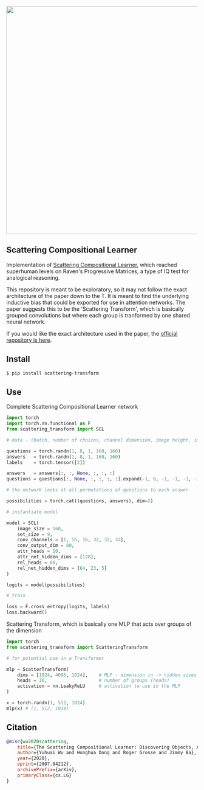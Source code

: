 <img src="./scattering.png" width="600px"></img>

## Scattering Compositional Learner

Implementation of <a href="https://arxiv.org/abs/2007.04212">Scattering Compositional Learner</a>, which reached superhuman levels on Raven's Progressive Matrices, a type of IQ test for analogical reasoning.

This repository is meant to be exploratory, so it may not follow the exact architecture of the paper down to the T. It is meant to find the underlying inductive bias that could be exported for use in attention networks. The paper suggests this to be the 'Scattering Transform', which is basically  grouped convolutions but where each group is tranformed by one shared neural network.

If you would like the exact architecture used in the paper, the <a href="https://github.com/dhh1995/SCL">official repository is here</a>.

## Install

```bash
$ pip install scattering-transform
```

## Use

Complete Scattering Compositional Learner network

```python
import torch
import torch.nn.functional as F
from scattering_transform import SCL

# data - (batch, number of choices, channel dimension, image height, image width)

questions = torch.randn(1, 8, 1, 160, 160)
answers   = torch.randn(1, 8, 1, 160, 160)
labels    = torch.tensor([2])

answers   = answers[:, :, None, :, :, :]
questions = questions[:, None, :, :, :, :].expand(-1, 8, -1, -1, -1, -1)

# the network looks at all permutations of questions to each answer

possibilities = torch.cat((questions, answers), dim=2)

# instantiate model

model = SCL(
    image_size = 160,
    set_size = 9,
    conv_channels = [1, 16, 16, 32, 32, 32],
    conv_output_dim = 80,
    attr_heads = 10,
    attr_net_hidden_dims = [128],
    rel_heads = 80,
    rel_net_hidden_dims = [64, 23, 5]
)

logits = model(possibilities)

# train

loss = F.cross_entropy(logits, labels)
loss.backward()
```

Scattering Transform, which is basically one MLP that acts over groups of the dimension

```python
import torch
from scattering_transform import ScatteringTransform

# for potential use in a Transformer

mlp = ScatterTransform(
    dims = [1024, 4096, 1024],    # MLP - dimension in -> hidden sizes -> dimension out
    heads = 16,                   # number of groups (heads)
    activation = nn.LeakyReLU     # activation to use in the MLP
)

x = torch.randn(1, 512, 1024)
mlp(x) # (1, 512, 1024)
```

## Citation

```bibtex
@misc{wu2020scattering,
    title={The Scattering Compositional Learner: Discovering Objects, Attributes, Relationships in Analogical Reasoning},
    author={Yuhuai Wu and Honghua Dong and Roger Grosse and Jimmy Ba},
    year={2020},
    eprint={2007.04212},
    archivePrefix={arXiv},
    primaryClass={cs.LG}
}
```
